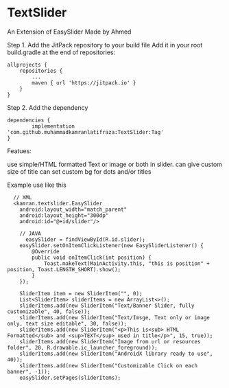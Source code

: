 # TextSlider
An Extension of EasySlider Made by Ahmed

Step 1. Add the JitPack repository to your build file
Add it in your root build.gradle at the end of repositories:

	allprojects {
		repositories {
			...
			maven { url 'https://jitpack.io' }
		}
	}

Step 2. Add the dependency

	dependencies {
	        implementation 'com.github.muhammadkamranlatifraza:TextSlider:Tag'
	}
  
  Featues:
  
  use simple/HTML formatted Text or image or both in slider.
  can give custom size of title
  can set custom bg for dots and/or titles
  
  
  Example use like this
  
      // XML
      <kamran.textslider.EasySlider
        android:layout_width="match_parent"
        android:layout_height="300dp"
        android:id="@+id/slider"/>
        
        // JAVA
          easySlider = findViewById(R.id.slider);
        easySlider.setOnItemClickListener(new EasySliderListener() {
            @Override
            public void onItemClick(int position) {
                Toast.makeText(MainActivity.this, "this is position" + position, Toast.LENGTH_SHORT).show();
            }
        });

        SliderItem item = new SliderItem("", 0);
        List<SliderItem> sliderItems = new ArrayList<>();
        sliderItems.add(new SliderItem("Text/Banner Slider, fully customizable", 40, false));
        sliderItems.add(new SliderItem("Text/Imsge, Text only or image only, text size editable", 30, false));
        sliderItems.add(new SliderItem("<p>This is<sub> HTML Formatted</sub> and <sup>TEXT</sup> used in title</p>", 15, true));
        sliderItems.add(new SliderItem("Image from url or resources folder", 20, R.drawable.ic_launcher_foreground));
        sliderItems.add(new SliderItem("AndroidX library ready to use", 40));
        sliderItems.add(new SliderItem("Customizable Click on each banner", -1));
        easySlider.setPages(sliderItems);
